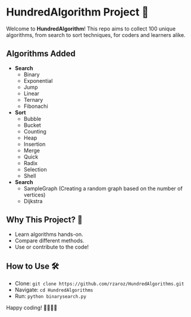 # HundredAlgorithm Project 🎉

Welcome to **HundredAlgorithm**! This repo aims to collect 100 unique algorithms, from search to sort techniques, for coders and learners alike.

## Algorithms Added
- **Search**
  - Binary
  - Exponential
  - Jump
  - Linear
  - Ternary
  - Fibonachi
- **Sort**
  - Bubble
  - Bucket
  - Counting
  - Heap
  - Insertion
  - Merge
  - Quick
  - Radix
  - Selection
  - Shell
- **Search**
  - SampleGraph (Creating a random graph based on the number of vertices)
  - Dijkstra

## Why This Project? 🤔
- Learn algorithms hands-on.
- Compare different methods.
- Use or contribute to the code!

## How to Use 🛠️
- Clone: `git clone https://github.com/rzaroz/HundredAlgorithms.git`
- Navigate: `cd HundredAlgorithms`
- Run: `python binarysearch.py`

Happy coding! 👨‍💻👩‍💻